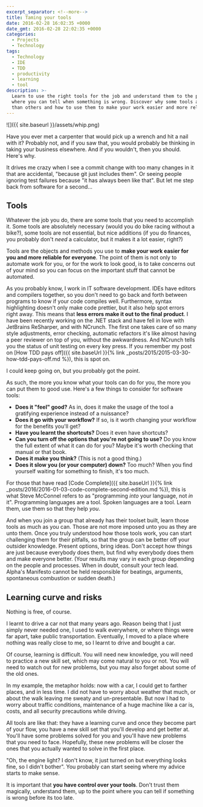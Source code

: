 ```yaml
---
excerpt_separator: <!--more-->
title: Taming your tools
date: 2016-02-28 16:02:35 +0000
date_gmt: 2016-02-28 22:02:35 +0000
categories:
  - Projects
  - Technology
tags:
  - Technology
  - IDE
  - TDD
  - productivity
  - learning
  - tool
description: >-
  Learn to use the right tools for the job and understand them to the point
  where you can tell when something is wrong. Discover why some tools are better
  than others and how to use them to make your work easier and more reliable.
---
```



![]({{ site.baseurl }}/assets/whip.png)

Have you ever met a carpenter that would pick up a wrench and hit a nail with it? Probably not, and if you saw that, you would probably be thinking in taking your business elsewhere. And if you wouldn't, then you should. Here's why.

<!--more-->

It drives me crazy when I see a commit change with too many changes in it that are accidental, "because git just includes them". Or seeing people ignoring test failures because "it has always been like that". But let me step back from software for a second...

## Tools

Whatever the job you do, there are some tools that you need to accomplish it. Some tools are absolutely necessary (would you do bike racing without a bike?), some tools are not essential, but nice additions (if you do finances, you probably don't _need_ a calculator, but it makes it a lot easier, right?)

Tools are the objects and methods you use to **make your work easier for you and more reliable for everyone**. The point of them is not only to automate work for you, or for the work to look good, is to take concerns out of your mind so you can focus on the important stuff that cannot be automated.

As you probably know, I work in IT software development. IDEs have editors and compilers together, so you don't need to go back and forth between programs to know if your code compiles well. Furthermore, syntax highlighting doesn't only make code prettier, but it also help spot errors right away. This means that **less errors make it out to the final product**. I have been recently working on the .NET stack and have fell in love with JetBrains ReSharper, and with NCrunch. The first one takes care of so many style adjustments, error checking, automatic refactors it's like almost having a peer reviewer on top of you, without the awkwardness. And NCrunch tells you the status of unit testing on every key press. If you remember my post on [How TDD pays off]({{ site.baseUrl }}{% link _posts/2015/2015-03-30-how-tdd-pays-off.md %}), this is spot on.

I could keep going on, but you probably got the point.

As such, the more you know what your tools can do for you, the more you can put them to good use. Here's a few things to consider for software tools:

- **Does it "feel" good?** As in, does it make the usage of the tool a gratifying experience instead of a nuissance?
- **Does it go with your workflow?** If so, is it worth changing your workflow for the benefits you'll get?
- **Have you learnt the shortcuts?** Does it even have shortcuts?
- **Can you turn off the options that you're not going to use?** Do you know the full extent of what it can do for you? Maybe it's worth checking that manual or that book.
- **Does it make you think?** (This is not a good thing.)
- **Does it slow you (or your computer) down?** Too much? When you find yourself waiting for something to finish, it's too much.

For those that have read [Code Complete]({{ site.baseUrl }}{% link _posts/2016/2016-01-03-code-complete-second-edition.md %}), this is what Steve McConnel refers to as "programming _into_ your language, not _in_ it". Programming languages are a tool. Spoken languages are a tool. Learn them, use them so that they help _you_.

And when you join a group that already has their toolset built, learn those tools as much as you can. Those are not more imposed unto you as they are unto them. Once you truly understood how those tools work, you can start challenging them for their pitfalls, so that the group can be better off your outsider knowledge. Present options, bring ideas. Don't accept how things are just because everybody does them, but find why everybody does them and make everyone better. (Your results may vary in each group depending on the people and processes. When in doubt, consult your tech lead. Alpha's Manifesto cannot be held responsible for beatings, arguments, spontaneous combustion or sudden death.)

## Learning curve and risks

Nothing is free, of course.

I learnt to drive a car not that many years ago. Reason being that I just simply never needed one, I used to walk everywhere, or where things were far apart, take public transportation. Eventually, I moved to a place where nothing was really close to me, so I learnt to drive and bought a car.

Of course, learning is difficult. You will need new knowledge, you will need to practice a new skill set, which may come natural to you or not. You will need to watch out for new problems, but you may also forget about some of the old ones.

In my example, the metaphor holds: now with a car, I could get to farther places, and in less time. I did not have to worry about weather that much, or about the walk leaving me sweaty and un-presentable. But now I had to worry about traffic conditions, maintenance of a huge machine like a car is, costs, and all security precautions while driving.

All tools are like that: they have a learning curve and once they become part of your flow, you have a new skill set that you'll develop and get better at. You'll have some problems solved for you and you'll have new problems that you need to face. Hopefully, these new problems will be closer the ones that you actually wanted to solve in the first place.

"Oh, the engine light? I don't know, it just turned on but everything looks fine, so I didn't bother". You probably can start seeing where my advice starts to make sense.

It is important that **you have control over your tools**. Don't trust them magically, understand them, up to the point where you can tell if something is wrong before its too late.
